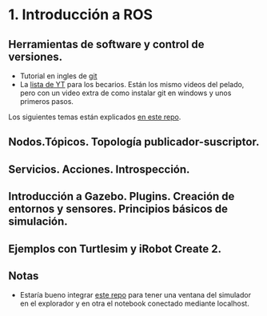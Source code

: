 # 1. Introducción a ROS

## Herramientas de software y control de versiones.
  - Tutorial en ingles de [git](https://git-scm.com/docs/gittutorial)
  - La [lista de YT](https://www.youtube.com/playlist?list=PLOMsmeV5s0QMioRvbwDAXvtOMRMtkBhp1) para los becarios. Están los mismo videos del pelado, pero con un video extra de como instalar git en windows y unos primeros pasos.


Los siguientes temas están explicados [en este repo](https://github.com/eborghi10/ros-workshop.git).

## Nodos.Tópicos. Topología publicador-suscriptor.
## Servicios. Acciones. Introspección.
## Introducción a Gazebo. Plugins. Creación de entornos y sensores. Principios básicos de simulación.
## Ejemplos con Turtlesim y iRobot Create 2.


## Notas

- Estaría bueno integrar [este repo](https://github.com/Tiryoh/docker-ros-desktop-vnc) para tener una ventana del simulador en el explorador y en otra el notebook conectado mediante localhost.

